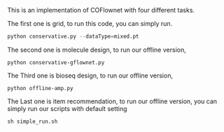 This is an implementation of COFlownet with four different tasks.

The first one is grid, to run this code, you can simply run.

```python
python conservative.py --dataType=mixed.pt
```

The second one is molecule design, to run our offline version, 

```
python conservative-gflownet.py
```

The Third one is bioseq design, to run our offline version, 

```
python offline-amp.py
```

The Last one is item recommendation, to run our offline version, you can simply run our scripts with default setting

```
sh simple_run.sh
```

